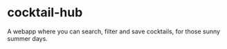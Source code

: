 # cocktail-hub
A webapp where you can search, filter and save cocktails, for those sunny summer days.
